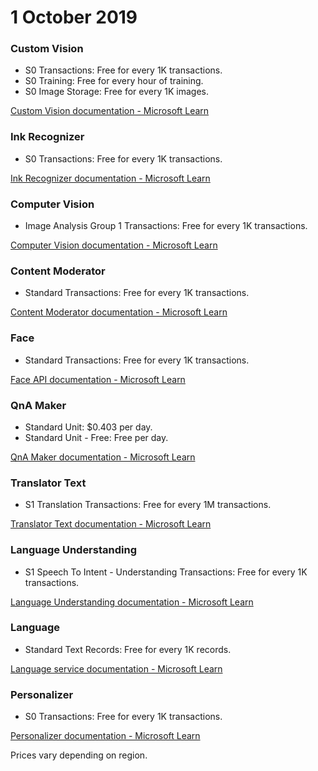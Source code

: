 # 1 October 2019

### Custom Vision
- S0 Transactions: Free for every 1K transactions.
- S0 Training: Free for every hour of training.
- S0 Image Storage: Free for every 1K images.

[Custom Vision documentation - Microsoft Learn](https://learn.microsoft.com/en-us/azure/cognitive-services/custom-vision-service/)

### Ink Recognizer
- S0 Transactions: Free for every 1K transactions.

[Ink Recognizer documentation - Microsoft Learn](https://learn.microsoft.com/en-us/azure/cognitive-services/ink-recognizer/)

### Computer Vision
- Image Analysis Group 1 Transactions: Free for every 1K transactions.

[Computer Vision documentation - Microsoft Learn](https://learn.microsoft.com/en-us/azure/cognitive-services/computer-vision/)

### Content Moderator
- Standard Transactions: Free for every 1K transactions.

[Content Moderator documentation - Microsoft Learn](https://learn.microsoft.com/en-us/azure/cognitive-services/content-moderator/)

### Face
- Standard Transactions: Free for every 1K transactions.

[Face API documentation - Microsoft Learn](https://learn.microsoft.com/en-us/azure/cognitive-services/face/)

### QnA Maker
- Standard Unit: $0.403 per day.
- Standard Unit - Free: Free per day.

[QnA Maker documentation - Microsoft Learn](https://learn.microsoft.com/en-us/azure/cognitive-services/qnamaker/)

### Translator Text
- S1 Translation Transactions: Free for every 1M transactions.

[Translator Text documentation - Microsoft Learn](https://learn.microsoft.com/en-us/azure/cognitive-services/translator/)

### Language Understanding
- S1 Speech To Intent - Understanding Transactions: Free for every 1K transactions.

[Language Understanding documentation - Microsoft Learn](https://learn.microsoft.com/en-us/azure/cognitive-services/language-service/)

### Language
- Standard Text Records: Free for every 1K records.

[Language service documentation - Microsoft Learn](https://learn.microsoft.com/en-us/azure/cognitive-services/language-service/)

### Personalizer
- S0 Transactions: Free for every 1K transactions.

[Personalizer documentation - Microsoft Learn](https://learn.microsoft.com/en-us/azure/cognitive-services/personalizer/)

Prices vary depending on region.